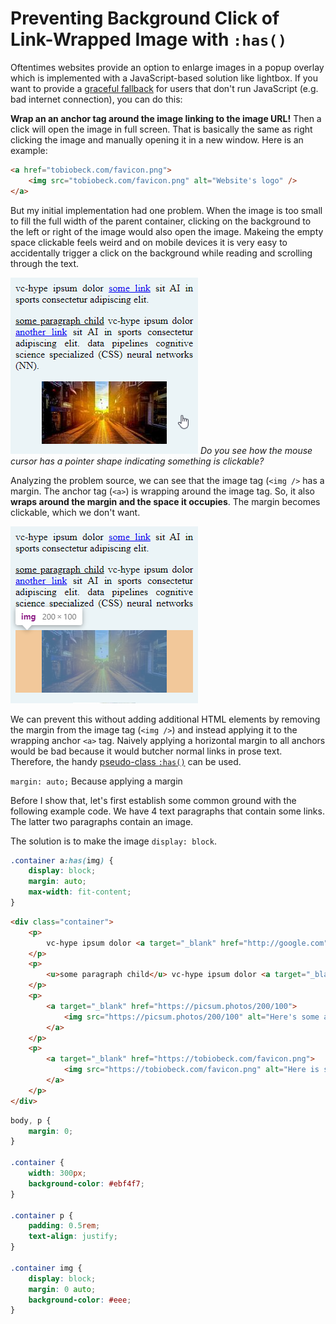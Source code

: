 # Preventing Background Click of Link-Wrapped Image with `:has()`

Oftentimes websites provide an option to enlarge images in a popup overlay which is implemented with a JavaScript-based solution like lightbox. If you want to provide a [graceful fallback](https://www.roadmappy.com/maps/client/browser_compatibility) for users that don't run JavaScript (e.g. bad internet connection), you can do this:

**Wrap an an anchor tag around the image linking to the image URL!** Then a click will open the image in full screen. That is basically the same as right clicking the image and manually opening it in a new window. Here is an example:

```html
<a href="tobiobeck.com/favicon.png">
    <img src="tobiobeck.com/favicon.png" alt="Website's logo" />
</a>
```

But my initial implementation had one problem. When the image is too small to fill the full width of the parent container, clicking on the background to the left or right of the image would also open the image. Makeing the empty space clickable feels weird and on mobile devices it is very easy to accidentally trigger a click on the background while reading and scrolling through the text.

![An image ](./imgs/problem_clicking_next_to_image_on_background_with_pointer.png)
_Do you see how the mouse cursor has a pointer shape indicating something is clickable?_

Analyzing the problem source, we can see that the image tag (`<img />` has a margin. The anchor tag (`<a>`) is wrapping around the image tag. So, it also **wraps around the margin and the space it occupies**. The margin becomes clickable, which we don't want.

![Alt text](./imgs/problem_image_margin2.png)

We can prevent this without adding additional HTML elements by removing the margin from the image tag (`<img />`) and instead applying it to the wrapping anchor `<a>` tag. Naively applying a horizontal margin to all anchors would be bad because it would butcher normal links in prose text. Therefore, the handy [pseudo-class `:has()`](https://developer.mozilla.org/en-US/docs/Web/CSS/:has) can be used.

 `margin: auto;` Because applying a margin

Before I show that, let's first establish some common ground with the following example code. We have 4 text paragraphs that contain some links. The latter two paragraphs contain an image.

The solution is to make the image `display: block`.

```css
.container a:has(img) {
    display: block;
    margin: auto;
    max-width: fit-content;
}
```

```html
<div class="container">
    <p>
        vc-hype ipsum dolor <a target="_blank" href="http://google.com">some link</a> sit AI in sports consectetur adipiscing elit.
    </p>
    <p>
        <u>some paragraph child</u> vc-hype ipsum dolor <a target="_blank" href="http://google.com">another link</a> sit AI in sports consectetur adipiscing elit. data pipelines cognitive science specialized (CSS) neural networks (NN).
    </p>
    <p>
        <a target="_blank" href="https://picsum.photos/200/100">
            <img src="https://picsum.photos/200/100" alt="Here's some alt text." />
        </a>
    </p>
    <p>
        <a target="_blank" href="https://tobiobeck.com/favicon.png">
            <img src="https://tobiobeck.com/favicon.png" alt="Here is some more alt text." />
        </a>
    </p>
</div>
```

```css
body, p {
    margin: 0;
}

.container {
    width: 300px;
    background-color: #ebf4f7;
}

.container p {            
    padding: 0.5rem;
    text-align: justify;
}

.container img {
    display: block;
    margin: 0 auto;
    background-color: #eee;
}
```
